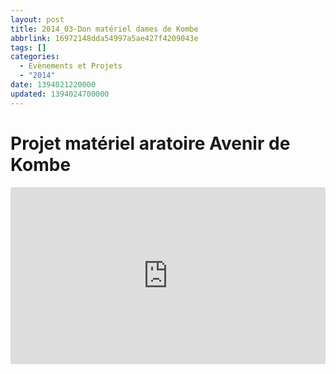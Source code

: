 ```yaml
---
layout: post
title: 2014_03-Don matériel dames de Kombe
abbrlink: 16972148dda54997a5ae427f4209043e
tags: []
categories:
  - Evènements et Projets
  - "2014"
date: 1394021220000
updated: 1394024700000
---
```


# Projet matériel aratoire Avenir de Kombe

<div style="position:relative; padding-bottom:56.25%; height:0; overflow:hidden; max-width:100%; width:100%;">
  <iframe src="https://www.youtube.com/embed/R0Ybvg9RMR8" 
          style="position:absolute; top:0; left:0; width:100%; height:100%;" 
          frameborder="0" allow="accelerometer; autoplay; encrypted-media; gyroscope; picture-in-picture" 
          allowfullscreen>
  </iframe>
</div>
